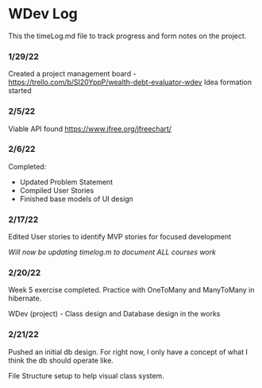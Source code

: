 # WDev Log
This the timeLog.md file to track progress and form notes on the project.

### 1/29/22
Created a project management board - https://trello.com/b/SI20YppP/wealth-debt-evaluator-wdev
Idea formation started

### 2/5/22
Viable API found https://www.jfree.org/jfreechart/

### 2/6/22
Completed:
* Updated Problem Statement
* Compiled User Stories
* Finished base models of UI design

### 2/17/22
Edited User stories to identify MVP stories for focused development

_Will now be updating timelog.m to document ALL courses work_

### 2/20/22
Week 5 exercise completed. Practice with OneToMany and ManyToMany in hibernate.

WDev (project) - Class design and Database design in the works

### 2/21/22
Pushed an initial db design. For right now, I only have a concept of what I think the db should operate like. 

File Structure setup to help visual class system.
